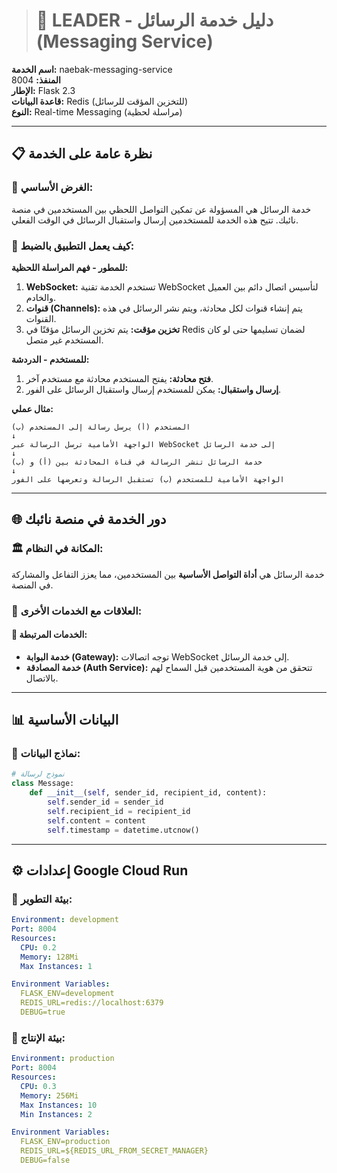> # 💬 LEADER - دليل خدمة الرسائل (Messaging Service)

**اسم الخدمة:** naebak-messaging-service  
**المنفذ:** 8004  
**الإطار:** Flask 2.3  
**قاعدة البيانات:** Redis (للتخزين المؤقت للرسائل)  
**النوع:** Real-time Messaging (مراسلة لحظية)  

---

## 📋 **نظرة عامة على الخدمة**

### **🎯 الغرض الأساسي:**
خدمة الرسائل هي المسؤولة عن تمكين التواصل اللحظي بين المستخدمين في منصة نائبك. تتيح هذه الخدمة للمستخدمين إرسال واستقبال الرسائل في الوقت الفعلي.

### **📝 كيف يعمل التطبيق بالضبط:**

**للمطور - فهم المراسلة اللحظية:**
1. **WebSocket:** تستخدم الخدمة تقنية WebSocket لتأسيس اتصال دائم بين العميل والخادم.
2. **قنوات (Channels):** يتم إنشاء قنوات لكل محادثة، ويتم نشر الرسائل في هذه القنوات.
3. **تخزين مؤقت:** يتم تخزين الرسائل مؤقتًا في Redis لضمان تسليمها حتى لو كان المستخدم غير متصل.

**للمستخدم - الدردشة:**
1. **فتح محادثة:** يفتح المستخدم محادثة مع مستخدم آخر.
2. **إرسال واستقبال:** يمكن للمستخدم إرسال واستقبال الرسائل على الفور.

**مثال عملي:**
```
المستخدم (أ) يرسل رسالة إلى المستخدم (ب)
↓
الواجهة الأمامية ترسل الرسالة عبر WebSocket إلى خدمة الرسائل
↓
خدمة الرسائل تنشر الرسالة في قناة المحادثة بين (أ) و (ب)
↓
الواجهة الأمامية للمستخدم (ب) تستقبل الرسالة وتعرضها على الفور
```

---

## 🌐 **دور الخدمة في منصة نائبك**

### **🏛️ المكانة في النظام:**
خدمة الرسائل هي **أداة التواصل الأساسية** بين المستخدمين، مما يعزز التفاعل والمشاركة في المنصة.

### **📡 العلاقات مع الخدمات الأخرى:**

#### **🔗 الخدمات المرتبطة:**
- **خدمة البوابة (Gateway):** توجه اتصالات WebSocket إلى خدمة الرسائل.
- **خدمة المصادقة (Auth Service):** تتحقق من هوية المستخدمين قبل السماح لهم بالاتصال.

---

## 📊 **البيانات الأساسية**

### **📝 نماذج البيانات:**
```python
# نموذج لرسالة
class Message:
    def __init__(self, sender_id, recipient_id, content):
        self.sender_id = sender_id
        self.recipient_id = recipient_id
        self.content = content
        self.timestamp = datetime.utcnow()
```

---

## ⚙️ **إعدادات Google Cloud Run**

### **🔧 بيئة التطوير:**
```yaml
Environment: development
Port: 8004
Resources:
  CPU: 0.2
  Memory: 128Mi
  Max Instances: 1

Environment Variables:
  FLASK_ENV=development
  REDIS_URL=redis://localhost:6379
  DEBUG=true
```

### **🚀 بيئة الإنتاج:**
```yaml
Environment: production
Port: 8004
Resources:
  CPU: 0.3
  Memory: 256Mi
  Max Instances: 10
  Min Instances: 2

Environment Variables:
  FLASK_ENV=production
  REDIS_URL=${REDIS_URL_FROM_SECRET_MANAGER}
  DEBUG=false
```

